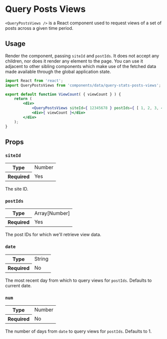 Query Posts Views
===========

`<QueryPostsViews />` is a React component used to request views of a set of posts across a given time period.

## Usage

Render the component, passing `siteId` and `postIds`. It does not accept any children, nor does it render any element to the page. You can use it adjacent to other sibling components which make use of the fetched data made available through the global application state.

```jsx
import React from 'react';
import QueryPostsViews from 'components/data/query-stats-posts-views';

export default function ViewCount( { viewCount } ) {
	return (
		<div>
			<QueryPostsViews siteId={ 12345678 } postIds={ [ 1, 2, 3, 4] } num={ 30 } />
			<div>{ viewCount }</div>
		</div>
	);
}
```

## Props

### `siteId`

<table>
	<tr><th>Type</th><td>Number</td></tr>
	<tr><th>Required</th><td>Yes</td></tr>
</table>

The site ID.


### `postIds`

<table>
	<tr><th>Type</th><td>Array[Number]</td></tr>
	<tr><th>Required</th><td>Yes</td></tr>
</table>

The post IDs for which we'll retrieve view data.

### `date`

<table>
	<tr><th>Type</th><td>String</td></tr>
	<tr><th>Required</th><td>No</td></tr>
</table>

The most recent day from which to query views for `postIds`. Defaults to current date.

### `num`

<table>
	<tr><th>Type</th><td>Number</td></tr>
	<tr><th>Required</th><td>No</td></tr>
</table>

The number of days from `date` to query views for `postIds`. Defaults to 1.